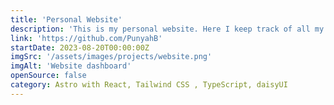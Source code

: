 ```yaml
---
title: 'Personal Website'
description: 'This is my personal website. Here I keep track of all my projects and blogs. It is a short representation of myself and gives a brief insight into the work that I do. I hope you had a great experience visiting my site.'
link: 'https://github.com/PunyahB'
startDate: 2023-08-20T00:00:00Z
imgSrc: '/assets/images/projects/website.png'
imgAlt: 'Website dashboard'
openSource: false
category: Astro with React, Tailwind CSS , TypeScript, daisyUI
---
```

